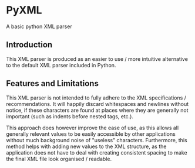 # PyXML
A basic python XML parser

## Introduction
This XML parser is produced as an easier to use / more intuitive alternative to the default XML parser included in Python.

## Features and Limitations
This XML parser is not intended to fully adhere to the XML specifications / recommendations. It will happily discard whitespaces and newlines without notice, if these characters are found at places where they are generally not important (such as indents before nested tags, etc.).

This approach does however improve the ease of use, as this allows all generally relevant values to be easily accessible by other applications without much background noise of "useless" characters. Furthermore, this method helps with adding new values to the XML structure, as the application does not have to deal with creating consistent spacing to make the final XML file look organised / readable.
